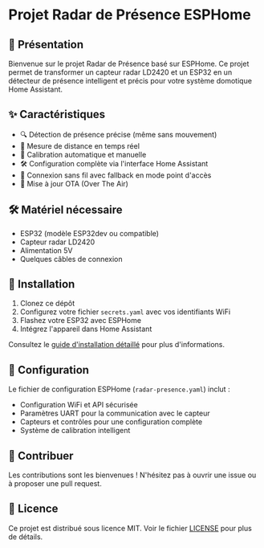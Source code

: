 # Projet Radar de Présence ESPHome

## 📡 Présentation

Bienvenue sur le projet Radar de Présence basé sur ESPHome. 
Ce projet permet de transformer un capteur radar LD2420 et un ESP32 en un détecteur de présence intelligent et précis pour votre système domotique Home Assistant.

## ✨ Caractéristiques

- 🔍 Détection de présence précise (même sans mouvement)
- 📏 Mesure de distance en temps réel
- 🔧 Calibration automatique et manuelle
- 🛠️ Configuration complète via l'interface Home Assistant
- 📶 Connexion sans fil avec fallback en mode point d'accès
- 🔄 Mise à jour OTA (Over The Air)

## 🛠️ Matériel nécessaire

- ESP32 (modèle ESP32dev ou compatible)
- Capteur radar LD2420
- Alimentation 5V
- Quelques câbles de connexion

## 🔧 Installation

1. Clonez ce dépôt
2. Configurez votre fichier `secrets.yaml` avec vos identifiants WiFi
3. Flashez votre ESP32 avec ESPHome
4. Intégrez l'appareil dans Home Assistant

Consultez le [guide d'installation détaillé](./INSTALLATION.md) pour plus d'informations.

## 📝 Configuration

Le fichier de configuration ESPHome (`radar-presence.yaml`) inclut :

- Configuration WiFi et API sécurisée
- Paramètres UART pour la communication avec le capteur
- Capteurs et contrôles pour une configuration complète
- Système de calibration intelligent


## 🤝 Contribuer

Les contributions sont les bienvenues ! N'hésitez pas à ouvrir une issue ou à proposer une pull request.

## 📄 Licence

Ce projet est distribué sous licence MIT. Voir le fichier [LICENSE](./LICENSE) pour plus de détails.
